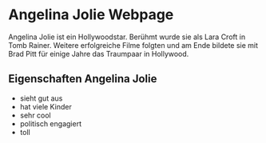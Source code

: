 # Angelina Jolie Webpage

Angelina Jolie ist ein Hollywoodstar. Berühmt wurde sie als Lara Croft in Tomb Rainer. Weitere erfolgreiche Filme folgten und am Ende bildete sie mit Brad Pitt für einige Jahre das Traumpaar in Hollywood. 

## Eigenschaften Angelina Jolie
* sieht gut aus
* hat viele Kinder
* sehr cool
* politisch engagiert
* toll
